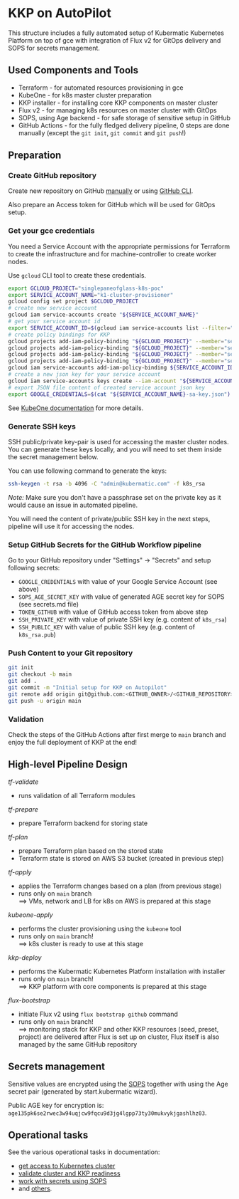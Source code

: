 # KKP on AutoPilot

This structure includes a fully automated setup of Kubermatic Kubernetes Platform
on top of gce with integration of Flux v2 for GitOps delivery and SOPS for secrets management.

## Used Components and Tools

 * Terraform - for automated resources provisioning in gce
 * KubeOne - for k8s master cluster preparation
 * KKP installer - for installing core KKP components on master cluster
 * Flux v2 - for managing k8s resources on master cluster with GitOps
 * SOPS, using Age backend - for safe storage of sensitive setup in GitHub
 * GitHub Actions - for the fully fledged delivery pipeline, 0 steps are done manually
   (except the `git init`, `git commit` and `git push`!)

## Preparation
### Create GitHub repository

Create new repository on GitHub [manually](https://docs.github.com/en/get-started/quickstart/create-a-repo)
or using [GitHub CLI](https://cli.github.com/manual/gh_repo_create).

Also prepare an Access token for GitHub which will be used for GitOps setup.

### Get your gce credentials
You need a Service Account with the appropriate permissions for Terraform to create the infrastructure and for machine-controller to create worker nodes.

Use `gcloud` CLI tool to create these credentials.  

```bash
export GCLOUD_PROJECT="singlepaneofglass-k8s-poc"
export SERVICE_ACCOUNT_NAME="k1-cluster-provisioner"
gcloud config set project $GCLOUD_PROJECT
# create new service account
gcloud iam service-accounts create "${SERVICE_ACCOUNT_NAME}"
# get your service account id
export SERVICE_ACCOUNT_ID=$(gcloud iam service-accounts list --filter="name:${SERVICE_ACCOUNT_NAME}" --format='value(email)')
# create policy bindings for KKP
gcloud projects add-iam-policy-binding "${GCLOUD_PROJECT}" --member="serviceAccount:${SERVICE_ACCOUNT_ID}" --role='roles/compute.admin'
gcloud projects add-iam-policy-binding "${GCLOUD_PROJECT}" --member="serviceAccount:${SERVICE_ACCOUNT_ID}" --role='roles/iam.serviceAccountUser'
gcloud projects add-iam-policy-binding "${GCLOUD_PROJECT}" --member="serviceAccount:${SERVICE_ACCOUNT_ID}" --role='roles/viewer'
gcloud projects add-iam-policy-binding "${GCLOUD_PROJECT}" --member="serviceAccount:${SERVICE_ACCOUNT_ID}" --role='roles/storage.admin'
gcloud iam service-accounts add-iam-policy-binding ${SERVICE_ACCOUNT_ID} --member="serviceAccount:${SERVICE_ACCOUNT_ID}" --role='roles/iam.serviceAccountTokenCreator'
# create a new json key for your service account
gcloud iam service-accounts keys create --iam-account "${SERVICE_ACCOUNT_ID}" "${SERVICE_ACCOUNT_NAME}-sa-key.json"
# export JSON file content of created service account json key
export GOOGLE_CREDENTIALS=$(cat "${SERVICE_ACCOUNT_NAME}-sa-key.json")
```

See [KubeOne documentation](https://docs.kubermatic.com/kubeone/master/architecture/requirements/machine_controller/google_cloud/gcp/) for more details.

### Generate SSH keys

SSH public/private key-pair is used for accessing the master cluster nodes. You can generate these keys locally,
and you will need to set them inside the secret management below.

You can use following command to generate the keys:

```bash
ssh-keygen -t rsa -b 4096 -C "admin@kubermatic.com" -f k8s_rsa
```

_*Note*:_ Make sure you don't have a passphrase set on the private key as it would cause an issue in automated pipeline.

You will need the content of private/public SSH key in the next steps, pipeline will use it for accessing the nodes.
### Setup GitHub Secrets for the GitHub Workflow pipeline

Go to your GitHub repository under "Settings" -> "Secrets" and setup following secrets:
 * `GOOGLE_CREDENTIALS` with value of your Google Service Account (see above)
 * `SOPS_AGE_SECRET_KEY` with value of generated AGE secret key for SOPS (see secrets.md file)
 * `TOKEN_GITHUB` with value of GitHub access token from above step
 * `SSH_PRIVATE_KEY` with value of private SSH key (e.g. content of `k8s_rsa`)
 * `SSH_PUBLIC_KEY` with value of public SSH key (e.g. content of `k8s_rsa.pub`)

### Push Content to your Git repository
  
```bash
git init
git checkout -b main
git add .
git commit -m "Initial setup for KKP on Autopilot"
git remote add origin git@github.com:<GITHUB_OWNER>/<GITHUB_REPOSITORY>
git push -u origin main
```

### Validation
Check the steps of the GitHub Actions after first merge to `main` branch and enjoy the full deployment of KKP at the end!

## High-level Pipeline Design

*tf-validate*  
 * runs validation of all Terraform modules

*tf-prepare*  
 * prepare Terraform backend for storing state

*tf-plan*  
 * prepare Terraform plan based on the stored state  
 * Terraform state is stored on AWS S3 bucket (created in previous step)

*tf-apply*  
 * applies the Terraform changes based on a plan (from previous stage)  
 * runs only on `main` branch  
==> VMs, network and LB for k8s on AWS is prepared at this stage

*kubeone-apply*  
 * performs the cluster provisioning using the `kubeone` tool  
 * runs only on `main` branch!  
==> k8s cluster is ready to use at this stage

*kkp-deploy*  
  * performs the Kubermatic Kubernetes Platform installation with installer  
  * runs only on `main` branch!  
==> KKP platform with core components is prepared at this stage

*flux-bootstrap*
 * initiate Flux v2 using `flux bootstrap github` command
 * runs only on `main` branch!  
==> monitoring stack for KKP and other KKP resources (seed, preset, project) are delivered after Flux is set up on cluster,
Flux itself is also managed by the same GitHub repository

## Secrets management

Sensitive values are encrypted using the [SOPS](https://fluxcd.io/docs/guides/mozilla-sops/)
together with using the Age secret pair (generated by start.kubermatic wizard).

Public AGE key for encryption is: `age135pk6se2rwec3w94uqjcw9fqcu9d3jg4lgpp73ty30mukvykjgashlhz03`.

## Operational tasks

See the various operational tasks in documentation:  
 * [get access to Kubernetes cluster](https://docs.kubermatic.com/kubermatic/master/installation/start_kkp/cheat_sheets/access_to_cluster/)
 * [validate cluster and KKP readiness](https://docs.kubermatic.com/kubermatic/master/installation/start_kkp/cheat_sheets/validate_cluster_health/)
 * [work with secrets using SOPS](https://docs.kubermatic.com/kubermatic/master/installation/start_kkp/cheat_sheets/work_with_secrets/)
 * and [others](https://docs.kubermatic.com/kubermatic/master/installation/start_kkp/cheat_sheets/).
